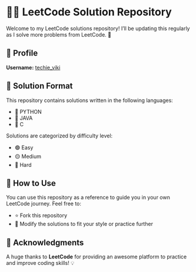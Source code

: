 # 🧑‍💻 LeetCode Solution Repository

Welcome to my LeetCode solutions repository! I’ll be updating this regularly as I solve more problems from LeetCode. 🎯

## 👤 Profile
**Username:** [techie_viki](https://leetcode.com/techie_viki)

## 📁 Solution Format

This repository contains solutions written in the following languages:
- 🔹 PYTHON
- 🔹 JAVA
- 🔹 C

Solutions are categorized by difficulty level:
 - 🟢 Easy
 - 🟡 Medium
 - 🔴 Hard

## 🚀 How to Use

You can use this repository as a reference to guide you in your own LeetCode journey. Feel free to:
- ⭐ Fork this repository
- 🔄 Modify the solutions to fit your style or practice further

## 🙏 Acknowledgments

A huge thanks to **LeetCode** for providing an awesome platform to practice and improve coding skills! 💡